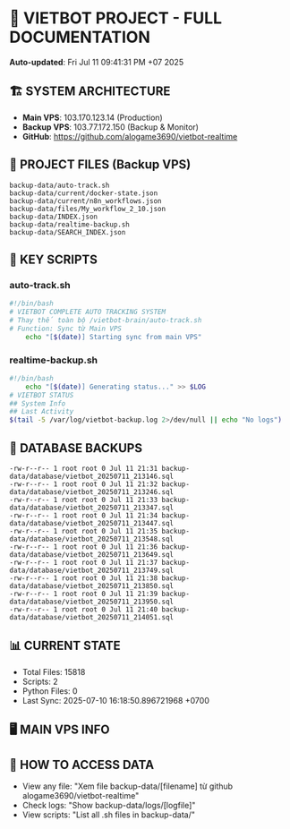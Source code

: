 # 🤖 VIETBOT PROJECT - FULL DOCUMENTATION
**Auto-updated**: Fri Jul 11 09:41:31 PM +07 2025

## 🏗️ SYSTEM ARCHITECTURE
- **Main VPS**: 103.170.123.14 (Production)
- **Backup VPS**: 103.77.172.150 (Backup & Monitor)
- **GitHub**: https://github.com/alogame3690/vietbot-realtime

## 📁 PROJECT FILES (Backup VPS)
```
backup-data/auto-track.sh
backup-data/current/docker-state.json
backup-data/current/n8n_workflows.json
backup-data/files/My_workflow_2_10.json
backup-data/INDEX.json
backup-data/realtime-backup.sh
backup-data/SEARCH_INDEX.json
```

## 🔧 KEY SCRIPTS
### auto-track.sh
```bash
#!/bin/bash
# VIETBOT COMPLETE AUTO TRACKING SYSTEM
# Thay thế toàn bộ /vietbot-brain/auto-track.sh
# Function: Sync từ Main VPS
    echo "[$(date)] Starting sync from main VPS"
```
### realtime-backup.sh
```bash
#!/bin/bash
    echo "[$(date)] Generating status..." >> $LOG
# VIETBOT STATUS
## System Info
## Last Activity
$(tail -5 /var/log/vietbot-backup.log 2>/dev/null || echo "No logs")
```

## 💾 DATABASE BACKUPS
```
-rw-r--r-- 1 root root 0 Jul 11 21:31 backup-data/database/vietbot_20250711_213146.sql
-rw-r--r-- 1 root root 0 Jul 11 21:32 backup-data/database/vietbot_20250711_213246.sql
-rw-r--r-- 1 root root 0 Jul 11 21:33 backup-data/database/vietbot_20250711_213347.sql
-rw-r--r-- 1 root root 0 Jul 11 21:34 backup-data/database/vietbot_20250711_213447.sql
-rw-r--r-- 1 root root 0 Jul 11 21:35 backup-data/database/vietbot_20250711_213548.sql
-rw-r--r-- 1 root root 0 Jul 11 21:36 backup-data/database/vietbot_20250711_213649.sql
-rw-r--r-- 1 root root 0 Jul 11 21:37 backup-data/database/vietbot_20250711_213749.sql
-rw-r--r-- 1 root root 0 Jul 11 21:38 backup-data/database/vietbot_20250711_213850.sql
-rw-r--r-- 1 root root 0 Jul 11 21:39 backup-data/database/vietbot_20250711_213950.sql
-rw-r--r-- 1 root root 0 Jul 11 21:40 backup-data/database/vietbot_20250711_214051.sql
```

## 📊 CURRENT STATE
- Total Files: 15818
- Scripts: 2
- Python Files: 0
- Last Sync: 2025-07-10 16:18:50.896721968 +0700

## 🖥️ MAIN VPS INFO


## 🚨 HOW TO ACCESS DATA
- View any file: "Xem file backup-data/[filename] từ github alogame3690/vietbot-realtime"
- Check logs: "Show backup-data/logs/[logfile]"
- View scripts: "List all .sh files in backup-data/"
